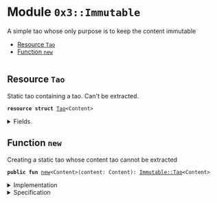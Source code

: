 
<a name="0x3_Immutable"></a>

# Module `0x3::Immutable`

A simple tao whose only purpose is to keep the content immutable


-  [Resource `Tao`](#0x3_Immutable_Tao)
-  [Function `new`](#0x3_Immutable_new)


<pre><code></code></pre>



<a name="0x3_Immutable_Tao"></a>

## Resource `Tao`

Static tao containing a tao. Can't be extracted.


<pre><code><b>resource</b> <b>struct</b> <a href="Immutable.md#0x3_Immutable_Tao">Tao</a>&lt;Content&gt;
</code></pre>



<details>
<summary>Fields</summary>


<dl>
<dt>
<code>content: Content</code>
</dt>
<dd>

</dd>
</dl>


</details>

<a name="0x3_Immutable_new"></a>

## Function `new`

Creating a static tao whose content tao cannot be extracted


<pre><code><b>public</b> <b>fun</b> <a href="Immutable.md#0x3_Immutable_new">new</a>&lt;Content&gt;(content: Content): <a href="Immutable.md#0x3_Immutable_Tao">Immutable::Tao</a>&lt;Content&gt;
</code></pre>



<details>
<summary>Implementation</summary>


<pre><code><b>public</b> <b>fun</b> <a href="Immutable.md#0x3_Immutable_new">new</a>&lt;Content&gt;(content: Content): <a href="Immutable.md#0x3_Immutable_Tao">Tao</a>&lt;Content&gt; {
    <a href="Immutable.md#0x3_Immutable_Tao">Tao</a>&lt;Content&gt; { content }
}
</code></pre>



</details>

<details>
<summary>Specification</summary>



<pre><code><b>aborts_if</b> <b>false</b>;
<b>ensures</b> result.content == content;
</code></pre>



</details>
